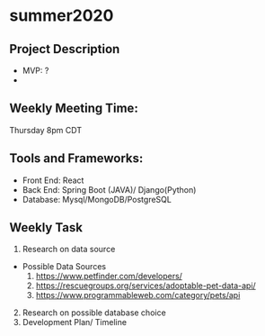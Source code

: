 # summer2020

## Project Description
- MVP: ?
- 

## Weekly Meeting Time:
 Thursday 8pm CDT

## Tools and Frameworks:
- Front End: React
- Back End: Spring Boot (JAVA)/ Django(Python)
- Database: Mysql/MongoDB/PostgreSQL

## Weekly Task
1. Research on data source
 - Possible Data Sources
   1. https://www.petfinder.com/developers/
   2. https://rescuegroups.org/services/adoptable-pet-data-api/
   3. https://www.programmableweb.com/category/pets/api
2. Research on possible database choice
3. Development Plan/ Timeline
